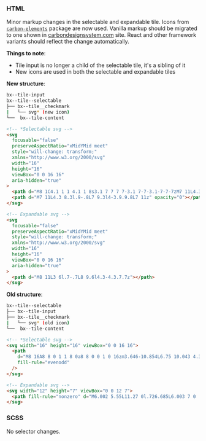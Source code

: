### HTML

Minor markup changes in the selectable and expandable tile. Icons from [`carbon-elements`](https://github.com/IBM/carbon-elements) package are now used. Vanilla markup should be migrated to one shown in [carbondesignsystem.com](https://next.carbondesignsystem.com/components/tile/code) site. React and other framework variants should reflect the change automatically.

**Things to note**:

- Tile input is no longer a child of the selectable tile, it's a sibling of it
- New icons are used in both the selectable and expandable tiles

**New structure**:

```bash
bx--tile-input
bx--tile--selectable
├── bx--tile__checkmark
|   └── svg* (new icon)
└──  bx--tile-content
```

```html
<!-- *Selectable svg -->
<svg
  focusable="false"
  preserveAspectRatio="xMidYMid meet"
  style="will-change: transform;"
  xmlns="http://www.w3.org/2000/svg"
  width="16"
  height="16"
  viewBox="0 0 16 16"
  aria-hidden="true"
>
  <path d="M8 1C4.1 1 1 4.1 1 8s3.1 7 7 7 7-3.1 7-7-3.1-7-7-7zM7 11L4.3 8.3l.9-.8L7 9.3l4-3.9.9.8L7 11z"></path>
  <path d="M7 11L4.3 8.3l.9-.8L7 9.3l4-3.9.9.8L7 11z" opacity="0"></path>
</svg>

<!-- Expandable svg -->
<svg
  focusable="false"
  preserveAspectRatio="xMidYMid meet"
  style="will-change: transform;"
  xmlns="http://www.w3.org/2000/svg"
  width="16"
  height="16"
  viewBox="0 0 16 16"
  aria-hidden="true"
>
  <path d="M8 11L3 6l.7-.7L8 9.6l4.3-4.3.7.7z"></path>
</svg>
```

**Old structure**:

```bash
bx--tile--selectable
├── bx--tile-input
├── bx--tile__checkmark
|   └── svg* (old icon)
└──  bx--tile-content
```

```html
<!-- *Selectable svg -->
<svg width="16" height="16" viewBox="0 0 16 16">
  <path
    d="M8 16A8 8 0 1 1 8 0a8 8 0 0 1 0 16zm3.646-10.854L6.75 10.043 4.354 7.646l-.708.708 3.104 3.103 5.604-5.603-.708-.708z"
    fill-rule="evenodd"
  />
</svg>

<!-- Expandable svg -->
<svg width="12" height="7" viewBox="0 0 12 7">
  <path fill-rule="nonzero" d="M6.002 5.55L11.27 0l.726.685L6.003 7 0 .685.726 0z" />
</svg>
```

### SCSS

No selector changes.
